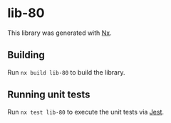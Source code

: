 # lib-80

This library was generated with [Nx](https://nx.dev).

## Building

Run `nx build lib-80` to build the library.

## Running unit tests

Run `nx test lib-80` to execute the unit tests via [Jest](https://jestjs.io).
